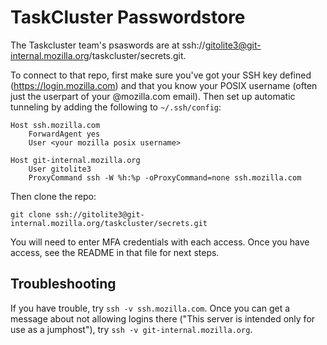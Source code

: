# TaskCluster Passwordstore

The Taskcluster team's psaswords are at ssh://gitolite3@git-internal.mozilla.org/taskcluster/secrets.git.

To connect to that repo, first make sure you've got your SSH key defined (https://login.mozilla.com) and that you know your POSIX username (often just the userpart of your @mozilla.com email).
Then set up automatic tunneling by adding the following to `~/.ssh/config`:

```
Host ssh.mozilla.com
    ForwardAgent yes
    User <your mozilla posix username>

Host git-internal.mozilla.org
    User gitolite3
    ProxyCommand ssh -W %h:%p -oProxyCommand=none ssh.mozilla.com
```

Then clone the repo:

```
git clone ssh://gitolite3@git-internal.mozilla.org/taskcluster/secrets.git
```

You will need to enter MFA credentials with each access.  Once you have access, see the README in that file for next steps.

## Troubleshooting

If you have trouble, try `ssh -v ssh.mozilla.com`.  Once you can get a message
about not allowing logins there ("This server is intended only for use as a
jumphost"), try `ssh -v git-internal.mozilla.org`.
